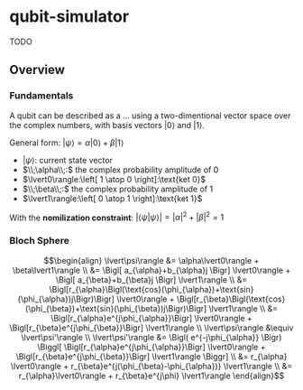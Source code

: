 # qubit-simulator
TODO

## Overview

### Fundamentals
A qubit can be described as a ... using a two-dimentional vector space over the complex numbers, with basis vectors $\lvert0\rangle$ and $\lvert1\rangle$.

General form: $\lvert\psi\rangle = \alpha\lvert0\rangle + \beta\lvert1\rangle$

- $\lvert\psi\rangle:$ current state vector
- $\\;\alpha\\;:$ the complex probability amplitude of $0$
- $\lvert0\rangle:\left[ 1 \atop 0 \right]:\text{ket 0}$
- $\\;\beta\\;:$ the complex probability amplitude of $1$
- $\lvert1\rangle:\left[ 0 \atop 1 \right]:\text{ket 1}$

With the **nomilization constraint**: $\lvert\langle\psi\vert\psi\rangle\rvert = \lvert\alpha\rvert^{2} + \lvert\beta\rvert^{2} = 1$

### Bloch Sphere
```math
\begin{align}

    \lvert\psi\rangle &= \alpha\lvert0\rangle + \beta\lvert1\rangle \\

    &= \Bigl[ a_{\alpha}+b_{\alpha}j \Bigr] \lvert0\rangle
     + \Bigl[ a_{\beta}+b_{\beta}j \Bigr] \lvert1\rangle \\

    &= \Bigl[r_{\alpha}\Bigl(\text{cos}(\phi_{\alpha})+\text{sin}(\phi_{\alpha})j\Bigr)\Bigr] \lvert0\rangle
     + \Bigl[r_{\beta}\Bigl(\text{cos}(\phi_{\beta})+\text{sin}(\phi_{\beta})j\Bigr)\Bigr] \lvert1\rangle \\

    &= \Bigl[r_{\alpha}e^{j\phi_{\alpha}}\Bigr] \lvert0\rangle
     + \Bigl[r_{\beta}e^{j\phi_{\beta}}\Bigr] \lvert1\rangle \\

    \lvert\psi\rangle &\equiv \lvert\psi'\rangle \\

    \lvert\psi'\rangle &= \Bigl( e^{-j\phi_{\alpha}} \Bigr)
       \Biggl[ \Bigl[r_{\alpha}e^{j\phi_{\alpha}}\Bigr] \lvert0\rangle
     + \Bigl[r_{\beta}e^{j\phi_{\beta}}\Bigr] \lvert1\rangle \Biggr] \\

    &= r_{\alpha} \lvert0\rangle
     + r_{\beta}e^{j(\phi_{\beta}-\phi_{\alpha})} \lvert1\rangle \\

    &= r_{\alpha}\lvert0\rangle
     + r_{\beta}e^{j\phi} \lvert1\rangle

\end{align}
```
